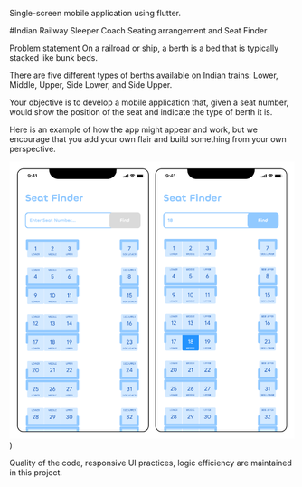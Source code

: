 Single-screen mobile application using flutter.

#Indian Railway Sleeper Coach Seating arrangement and Seat Finder

Problem statement
On a railroad or ship, a berth is a bed that is typically stacked like bunk beds.

There are five different types of berths available on Indian trains: Lower, Middle, Upper, Side Lower, and Side Upper.

Your objective is to develop a mobile application that, given a seat number, would show the position of the seat and indicate the type of berth it is.

Here is an example of how the app might appear and work, but we encourage that you add your own flair and build something from your own perspective.


![image](https://github.com/rjchakraborty/SeatFinder/blob/5b6ec15ded3cc6536f4cb60075b36c62cb27c82a/seat_layout.png))



Quality of the code, responsive UI practices, logic efficiency are maintained in this project. 

